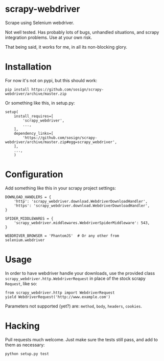 scrapy-webdriver
================

Scrape using Selenium webdriver.

Not well tested. Has probably lots of bugs, unhandled situations, and scrapy
integration problems. Use at your own risk.

That being said, it works for me, in all its non-blocking glory.

Installation
=============

For now it's not on pypi, but this should work:

    pip install https://github.com/sosign/scrapy-webdriver/archive/master.zip

Or something like this, in setup.py:

    setup(
        install_requires=[
            'scrapy_webdriver',
            ...,
        ],
        dependency_links=[
            'https://github.com/sosign/scrapy-webdriver/archive/master.zip#egg=scrapy_webdriver',
        ],
        ...,
        )

Configuration
=============

Add something like this in your scrapy project settings:

    DOWNLOAD_HANDLERS = {
        'http': 'scrapy_webdriver.download.WebdriverDownloadHandler',
        'https': 'scrapy_webdriver.download.WebdriverDownloadHandler',
    }

    SPIDER_MIDDLEWARES = {
        'scrapy_webdriver.middlewares.WebdriverSpiderMiddleware': 543,
    }

    WEBDRIVER_BROWSER = 'PhantomJS'  # Or any other from selenium.webdriver

Usage
=====

In order to have webdriver handle your downloads, use the provided
class `scrapy_webdriver.http.WebdriverRequest` in place of the stock scrapy
`Request`, like so:

    from scrapy_webdriver.http import WebdriverRequest
    yield WebdriverRequest('http://www.example.com')

Parameters not supported (yet?) are: `method`, `body`, `headers`, `cookies`.

Hacking
=======

Pull requests much welcome. Just make sure the tests still pass, and add to
them as necessary:

    python setup.py test
